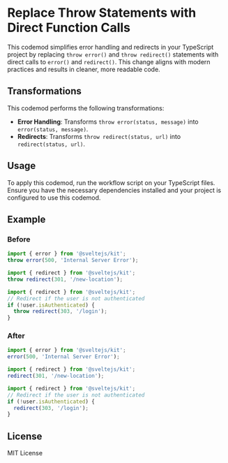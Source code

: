 # Replace Throw Statements with Direct Function Calls

This codemod simplifies error handling and redirects in your TypeScript project by replacing `throw error()` and `throw redirect()` statements with direct calls to `error()` and `redirect()`. This change aligns with modern practices and results in cleaner, more readable code.

## Transformations

This codemod performs the following transformations:

- **Error Handling**: Transforms `throw error(status, message)` into `error(status, message)`.
- **Redirects**: Transforms `throw redirect(status, url)` into `redirect(status, url)`.

## Usage

To apply this codemod, run the workflow script on your TypeScript files. Ensure you have the necessary dependencies installed and your project is configured to use this codemod.

## Example

### Before

```typescript
import { error } from '@sveltejs/kit';
throw error(500, 'Internal Server Error');

import { redirect } from '@sveltejs/kit';
throw redirect(301, '/new-location');

import { redirect } from '@sveltejs/kit';
// Redirect if the user is not authenticated
if (!user.isAuthenticated) {
  throw redirect(303, '/login');
}
```

### After

```typescript
import { error } from '@sveltejs/kit';
error(500, 'Internal Server Error');

import { redirect } from '@sveltejs/kit';
redirect(301, '/new-location');

import { redirect } from '@sveltejs/kit';
// Redirect if the user is not authenticated
if (!user.isAuthenticated) {
  redirect(303, '/login');
}
```

## License

MIT License
```